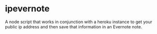 # ipevernote
A node script that works in conjunction with a heroku instance to get your public ip address and then save that information in an Evernote note.
